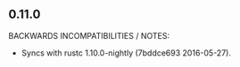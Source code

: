 ## 0.11.0

BACKWARDS INCOMPATIBILITIES / NOTES:

* Syncs with rustc 1.10.0-nightly (7bddce693 2016-05-27).
